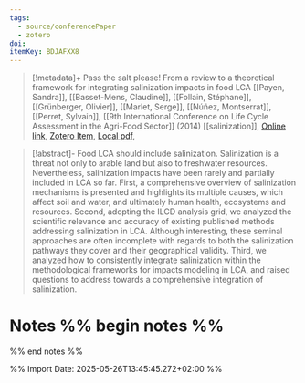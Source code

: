 ```yaml
---
tags:
  - source/conferencePaper
  - zotero
doi: 
itemKey: BDJAFXX8
---
```

>[!metadata]+
> Pass the salt please! From a review to a theoretical framework for integrating salinization impacts in food LCA
> [[Payen, Sandra]], [[Basset-Mens, Claudine]], [[Follain, Stéphane]], [[Grünberger, Olivier]], [[Marlet, Serge]], [[Núñez, Montserrat]], [[Perret, Sylvain]], 
> [[9th International Conference on Life Cycle Assessment in the Agri-Food Sector]] (2014)
> [[salinization]], 
> [Online link](), [Zotero Item](zotero://select/library/items/BDJAFXX8), [Local pdf](file://C:/Users/aburg/Documents/references/zotero/storage/3LJBTUBE/ID574321.pdf), 

>[!abstract]-
>Food LCA should include salinization. Salinization is a threat not only to arable land but also to freshwater resources. Nevertheless, salinization impacts have been rarely and partially included in LCA so far. First, a comprehensive overview of salinization mechanisms is presented and highlights its multiple causes, which affect soil and water, and ultimately human health, ecosystems and resources. Second, adopting the ILCD analysis grid, we analyzed the scientific relevance and accuracy of existing published methods addressing salinization in LCA. Although interesting, these seminal approaches are often incomplete with regards to both the salinization pathways they cover and their geographical validity. Third, we analyzed how to consistently integrate salinization within the methodological frameworks for impacts modeling in LCA, and raised questions to address towards a comprehensive integration of salinization.

# Notes %% begin notes %%

%% end notes %%




%% Import Date: 2025-05-26T13:45:45.272+02:00 %%

